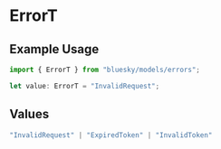 # ErrorT

## Example Usage

```typescript
import { ErrorT } from "bluesky/models/errors";

let value: ErrorT = "InvalidRequest";
```

## Values

```typescript
"InvalidRequest" | "ExpiredToken" | "InvalidToken"
```